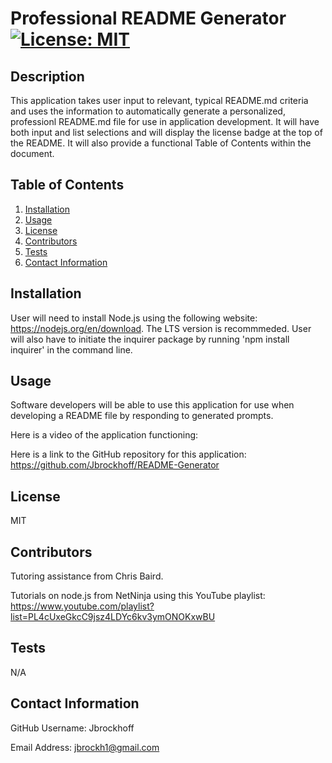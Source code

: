 # Professional README Generator [![License: MIT](https://img.shields.io/badge/License-MIT-yellow.svg)](https://opensource.org/licenses/MIT)
  
## Description
This application takes user input to relevant, typical README.md criteria and uses the information to automatically generate a personalized, professionl README.md file for use in application development. It will have both input and list selections and will display the license badge at the top of the README. It will also provide a functional Table of Contents within the document.

## Table of Contents
1. [Installation](#installation)
2. [Usage](#usage)
3. [License](#license)
4. [Contributors](#contributors)
5. [Tests](#tests)
6. [Contact Information](#contacts)

## Installation
User will need to install Node.js using the following website: https://nodejs.org/en/download. The LTS version is recommmeded.
User will also have to initiate the inquirer package by running 'npm install inquirer' in the command line.

## Usage
Software developers will be able to use this application for use when developing a README file by responding to generated prompts.


Here is a video of the application functioning:


Here is a link to the GitHub repository for this application:
https://github.com/Jbrockhoff/README-Generator

## License
MIT

## Contributors
Tutoring assistance from Chris Baird. 

Tutorials on node.js from NetNinja using this YouTube playlist: https://www.youtube.com/playlist?list=PL4cUxeGkcC9jsz4LDYc6kv3ymONOKxwBU

## Tests
N/A

## Contact Information
  GitHub Username: Jbrockhoff

  Email Address: jbrockh1@gmail.com